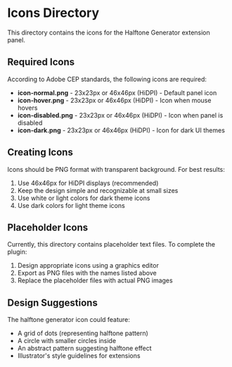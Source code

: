 # Icons Directory

This directory contains the icons for the Halftone Generator extension panel.

## Required Icons

According to Adobe CEP standards, the following icons are required:

- **icon-normal.png** - 23x23px or 46x46px (HiDPI) - Default panel icon
- **icon-hover.png** - 23x23px or 46x46px (HiDPI) - Icon when mouse hovers
- **icon-disabled.png** - 23x23px or 46x46px (HiDPI) - Icon when panel is disabled
- **icon-dark.png** - 23x23px or 46x46px (HiDPI) - Icon for dark UI themes

## Creating Icons

Icons should be PNG format with transparent background. For best results:

1. Use 46x46px for HiDPI displays (recommended)
2. Keep the design simple and recognizable at small sizes
3. Use white or light colors for dark theme icons
4. Use dark colors for light theme icons

## Placeholder Icons

Currently, this directory contains placeholder text files. To complete the plugin:

1. Design appropriate icons using a graphics editor
2. Export as PNG files with the names listed above
3. Replace the placeholder files with actual PNG images

## Design Suggestions

The halftone generator icon could feature:
- A grid of dots (representing halftone pattern)
- A circle with smaller circles inside
- An abstract pattern suggesting halftone effect
- Illustrator's style guidelines for extensions
